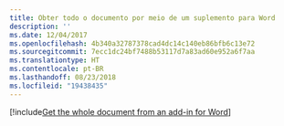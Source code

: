 ```yaml
---
title: Obter todo o documento por meio de um suplemento para Word
description: ''
ms.date: 12/04/2017
ms.openlocfilehash: 4b340a32787378cad4dc14c140eb86bfb6c13e72
ms.sourcegitcommit: 7ecc1dc24bf7488b53117d7a83ad60e952a6f7aa
ms.translationtype: HT
ms.contentlocale: pt-BR
ms.lasthandoff: 08/23/2018
ms.locfileid: "19438435"
---
```

[!include[Get the whole document from an add-in for Word](../includes/file-get-the-whole-document-from-an-add-in-for-powerpoint-or-word.md)]